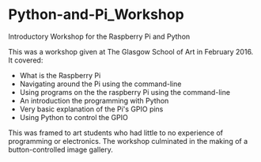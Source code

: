 # Python-and-Pi_Workshop
Introductory Workshop for the Raspberry Pi and Python

This was a workshop given at The Glasgow School of Art in February 2016.
It covered:
- What is the Raspberry Pi
- Navigating around the Pi using the command-line
- Using programs on the the raspberry Pi using the command-line
- An introduction the programming with Python
- Very basic explanation of the Pi's GPIO pins
- Using Python to control the GPIO

This was framed to art students who had little to no experience of programming or electronics. The workshop culminated in the making of a button-controlled image gallery.

